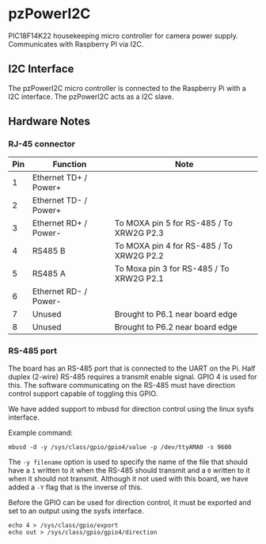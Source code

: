 # pzPowerI2C
PIC18F14K22 housekeeping micro controller for camera power supply. Communicates with Raspberry PI via I2C.

## I2C Interface

The pzPowerI2C micro controller is connected to the Raspberry Pi with a I2C interface. The pzPowerI2C acts as a I2C slave.

## Hardware Notes

### RJ-45 connector

Pin | Function | Note
---|---|---
1|Ethernet TD+ / Power+|
2|Ethernet TD- / Power+|
3|Ethernet RD+ / Power-| To MOXA pin 5 for RS-485 / To XRW2G P2.3
4|RS485 B|To MOXA pin 4 for RS-485 / To XRW2G P2.2
5|RS485 A|To Moxa pin 3 for RS-485 / To XRW2G P2.1
6|Ethernet RD- / Power-|
7|Unused|Brought to P6.1 near board edge
8|Unused|Brought to P6.2 near board edge

### RS-485 port
The board has an RS-485 port that is connected to the UART on the Pi. Half duplex (2-wire) RS-485 requires a transmit enable signal. GPIO 4 is used for this. The software communicating on the RS-485 must have direction control support capable of toggling this GPIO.

We have added support to mbusd for direction control using the linux sysfs interface.

Example command:

`mbusd -d -y /sys/class/gpio/gpio4/value -p /dev/ttyAMA0 -s 9600`

The `-y filename` option is used to specify the name of the file that should have a `1` written to it when the RS-485 should transmit and a `0` written to it when it should not transmit. Although it not used with this board, we have added a `-Y` flag that is the inverse of this.

Before the GPIO can be used for direction control, it must be exported and set to an output using the sysfs interface.

```
echo 4 > /sys/class/gpio/export
echo out > /sys/class/gpio/gpio4/direction
```
